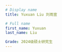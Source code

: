 ```yaml
---
# Display name
title: Yuxuan Liu 刘雨宣

# Full name
first_name: Yuxuan
last_name: Liu

Grade: 2024级硕士研究生
---
```

